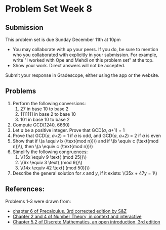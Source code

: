 # Problem Set Week 8

## Submission

This problem set is due Sunday December 11th at 10pm

- You may collaborate with up your peers. If you do, be sure to mention who you 
  collaborated with explicitly in your submission. For example, write "I worked
  with Ope and Mehdi on this problem set" at the top.
- Show your work. Direct answers will not be accepted.

Submit your response in Gradescope, either using the app or the website.

## Problems

1. Perform the following conversions:
    1. 27 in base 10 to base 2
    2. 1111111 in base 2 to base 10
    3. 101 in base 10 to base 2
2. Compute GCD(1240, 6660)
3. Let *a* be a positive integer. Prove that GCD(*a*, *a*+1) = 1
4. Prove that GCD(*a*, *a+2*) = 1 if *a* is odd, and GCD(*a*, *a+2*) = 2 if *a* is even
5. Show that if \\(a \equiv b (\text{mod n})\\) and if \\(b \equiv c (\text{mod n})\\), then \\(a \equiv c (\text{mod n})\\)
6. Simplify the following congruences:
    1. \\(15x \equiv 9 \text{ (mod 25)}\\)
    1. \\(6x \equiv 3 \text{ (mod 9)}\\)
    1. \\(14x \equiv 42 \text{ (mod 50)}\\)
7. Describe the general solution for *x* and *y*, if it exists: \\(35x + 47y = 1\\)

## References:
Problems 1-3 were drawn from:
- [chapter 6 of Precalculus, 3rd corrected edition by S&Z](https://www.stitz-zeager.com/szprecalculus07042013.pdf)
- [Chapter 2 and 4 of Number Theory, in context and interactive](https://math.gordon.edu/ntic/ntic/section-div-alg.html)
- [Chapter 5.2 of Discrete Mathematics, an open introduction, 3rd edition](https://discrete.openmathbooks.org/dmoi3/sec_addtops-numbth.html)